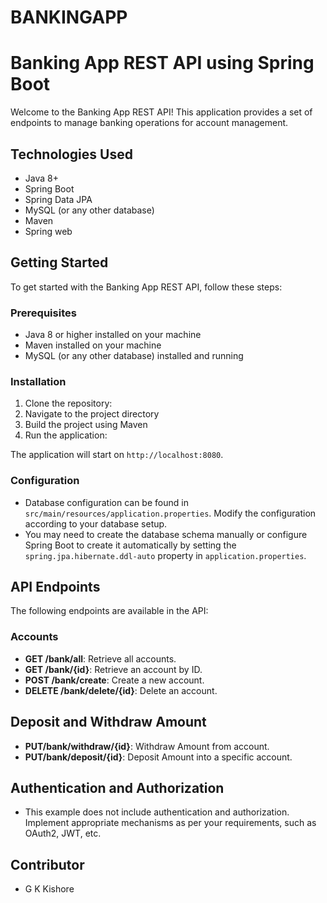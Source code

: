 # BANKINGAPP
# Banking App REST API using Spring Boot

Welcome to the Banking App REST API! This application provides a set of endpoints to manage banking operations for account management.

## Technologies Used
- Java 8+
- Spring Boot
- Spring Data JPA
- MySQL (or any other database)
- Maven
- Spring web

## Getting Started
To get started with the Banking App REST API, follow these steps:

### Prerequisites
- Java 8 or higher installed on your machine
- Maven installed on your machine
- MySQL (or any other database) installed and running

### Installation
1. Clone the repository:
2. Navigate to the project directory
3. Build the project using Maven
4. Run the application:


The application will start on `http://localhost:8080`.

### Configuration
- Database configuration can be found in `src/main/resources/application.properties`. Modify the configuration according to your database setup.
- You may need to create the database schema manually or configure Spring Boot to create it automatically by setting the `spring.jpa.hibernate.ddl-auto` property in `application.properties`.

## API Endpoints
The following endpoints are available in the API:

### Accounts
- **GET /bank/all**: Retrieve all accounts.
- **GET /bank/{id}**: Retrieve an account by ID.
- **POST /bank/create**: Create a new account.
- **DELETE /bank/delete/{id}**: Delete an account.

## Deposit and Withdraw Amount
- **PUT/bank/withdraw/{id}**: Withdraw Amount from account.
- **PUT/bank/deposit/{id}**: Deposit Amount into a specific account.

## Authentication and Authorization
- This example does not include authentication and authorization. Implement appropriate mechanisms as per your requirements, such as OAuth2, JWT, etc.

## Contributor
- G K Kishore




